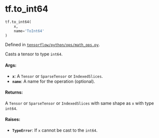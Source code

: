 <div itemscope itemtype="http://developers.google.com/ReferenceObject">
<meta itemprop="name" content="tf.to_int64" />
<meta itemprop="path" content="Stable" />
</div>

# tf.to_int64

``` python
tf.to_int64(
    x,
    name='ToInt64'
)
```



Defined in [`tensorflow/python/ops/math_ops.py`](/code/stable/tensorflow/python/ops/math_ops.py).

Casts a tensor to type `int64`.

#### Args:

* <b>`x`</b>: A `Tensor` or `SparseTensor` or `IndexedSlices`.
* <b>`name`</b>: A name for the operation (optional).


#### Returns:

A `Tensor` or `SparseTensor` or `IndexedSlices` with same shape as `x` with
type `int64`.


#### Raises:

* <b>`TypeError`</b>: If `x` cannot be cast to the `int64`.